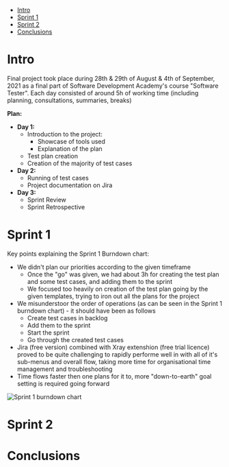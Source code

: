 - [Intro](#intro)
- [Sprint 1](#sprint-1)
- [Sprint 2](#sprint-2)
- [Conclusions](#conclusions)

# Intro
Final project took place during 28th & 29th of August & 4th of September, 2021 as a final part of Software Development Academy's course "Software Tester". Each day consisted of around 5h of working time (including planning, consultations, summaries, breaks)

**Plan:**
* **Day 1:**
  * Introduction to the project:
    * Showcase of tools used
    * Explanation of the plan
  * Test plan creation
  * Creation of the majority of test cases
* **Day 2:**
  * Running of test cases
  * Project documentation on Jira
* **Day 3:**
  * Sprint Review
  * Sprint Retrospective

# Sprint 1
Key points explaining the Sprint 1 Burndown chart:
* We didn't plan our priorities according to the given timeframe
  * Once the "go" was given, we had about 3h for creating the test plan and some test cases, and adding them to the sprint
  * We focused too heavily on creation of the test plan going by the given templates, trying to iron out all the plans for the project
* We misunderstoor the order of operations (as can be seen in the Sprint 1 burndown chart) - it should have been as follows
  * Create test cases in backlog
  * Add them to the sprint
  * Start the sprint
  * Go through the created test cases
* Jira (free version) combined with Xray extenshion (free trial licence) proved to be quite challenging to rapidly performe well in with all of it's sub-menus and overall flow, taking more time for organisational time management and troubleshooting
* Time flows faster then one plans for it to, more "down-to-earth" goal setting is required going forward

![Sprint 1 burndown chart](https://content.screencast.com/users/ArtrsMielsons/folders/Default/media/8d53a338-aa73-4aab-a8a9-0925d1289407/Sprint_1_burndown.JPG)

# Sprint 2



# Conclusions